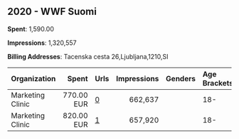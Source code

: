 ## 2020 - WWF Suomi 
**Spent**: 1,590.00

**Impressions**: 1,320,557

**Billing Addresses**: Tacenska cesta 26,Ljubljana,1210,SI

|Organization|Spent|Urls|Impressions|Genders|Age Brackets|Country Codes|
|:---|---:|:---|---:|:---|:---|:---|
|Marketing Clinic|770.00 EUR|[0](https://www.snap.com/political-ads/asset/8adc9f4e9b34682ed207b5a7c8a967dc19452d5734ed6bae663f41f674a4b673?mediaType=mp4)|662,637||18-|finland|
|Marketing Clinic|820.00 EUR|[1](https://www.snap.com/political-ads/asset/f319dd309644b2c7b8f18b6013046efea3fb3c6b42aee0d36d9d004eabd3a1b0?mediaType=mp4)|657,920||18-|finland|
